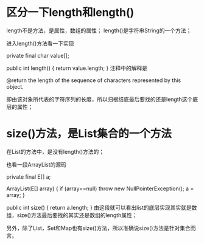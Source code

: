 
# 区分一下length和length()

length不是方法，是属性，数组的属性；
length()是字符串String的一个方法；

进入length()方法看一下实现

private final char value[];
 
public int length() {
        return value.length;
    }
注释中的解释是

@return     the length of the sequence of characters represented by this object.

即由该对象所代表的字符序列的长度，所以归根结底最后要找的还是length这个底层的属性；

# size()方法，是List集合的一个方法

在List的方法中，是没有length()方法的；

也看一段ArrayList的源码

private final E[] a;
 
ArrayList(E[] array) {
       if (array==null)
             throw new NullPointerException();
       a = array;
}
 
public int size() {
       return a.length;
}
由这段就可以看出list的底层实现其实就是数组，size()方法最后要找的其实还是数组的length属性；

另外，除了List，Set和Map也有size()方法，所以准确说size()方法是针对集合而言。

